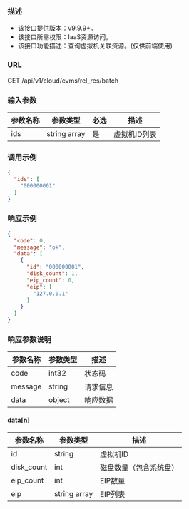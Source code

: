 ### 描述

- 该接口提供版本：v9.9.9+。
- 该接口所需权限：IaaS资源访问。
- 该接口功能描述：查询虚拟机关联资源。(仅供前端使用)

### URL

GET /api/v1/cloud/cvms/rel_res/batch

### 输入参数

| 参数名称 | 参数类型         | 必选 | 描述      |
|------|--------------|----|---------|
| ids  | string array | 是  | 虚拟机ID列表 |

### 调用示例

```json
{
  "ids": [
    "000000001"
  ]
}
```

### 响应示例

```json
{
  "code": 0,
  "message": "ok",
  "data": [
    {
      "id": "000000001",
      "disk_count": 1,
      "eip_count": 0,
      "eip": [
        "127.0.0.1"
      ]
    }
  ]
}
```

### 响应参数说明

| 参数名称    | 参数类型   | 描述   |
|---------|--------|------|
| code    | int32  | 状态码  |
| message | string | 请求信息 |
| data    | object | 响应数据 |

#### data[n]

| 参数名称       | 参数类型         | 描述          |
|------------|--------------|-------------|
| id         | string       | 虚拟机ID       |
| disk_count | int          | 磁盘数量（包含系统盘） |
| eip_count  | int          | EIP数量       |
| eip        | string array | EIP列表       |
